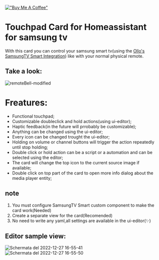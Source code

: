 [!["Buy Me A Coffee"](https://www.buymeacoffee.com/assets/img/custom_images/orange_img.png)](https://www.buymeacoffee.com/hackerino)

# Touchpad Card for Homeassistant for samsung tv
With this card you can control your samsung smart tv(using the [Ollo's SamsungTV Smart Integration](https://github.com/ollo69/ha-samsungtv-smart)) like with your normal physical remote.

## Take a look:
![remoteBell-modified](https://user-images.githubusercontent.com/64681499/209690449-d67ce6a3-02cb-477c-9b16-cc3071fe847b.png)


# Freatures:
  - Functional touchpad;
  - Customizable doubleclick and hold actions(using ui-editor);
  - Haptic feedback(in the future will prrobably be customizable);
  - Anything can be changed using the ui-editor;
  - Every icon can be changed trought the ui-editor;
  - Holding on volume or channel buttons will trigger the action repeatedly until stop holding;
  - Double click or hold action can be a script or a automation and can be selected using the editor;
  - The card will change the top icon to the current source image if available;
  - Double click on top part of the card to open more info dialog about the media player entity;
## note
  1) You must configure SamsungTV Smart custom component to make the card work(Needed)
  2) Create a separate view for the card(Recomended)
  3) No need to write any yaml,all settings are available in the ui-editor(:sparkles:)

## Editor sample view:

![Schermata del 2022-12-27 16-55-41](https://user-images.githubusercontent.com/64681499/209690608-73ee6891-0a43-45ee-9e27-8702d0984f19.png)
![Schermata del 2022-12-27 16-55-50](https://user-images.githubusercontent.com/64681499/209690607-080cb7e9-0e12-4bda-b3e3-c944be3f0145.png)


